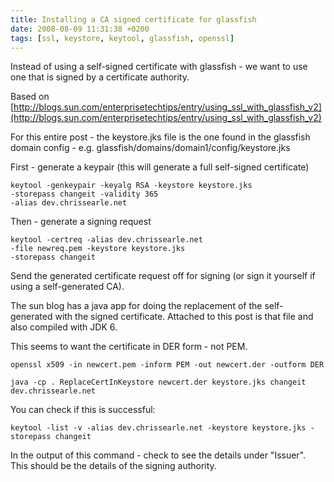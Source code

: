 ```yaml
---
title: Installing a CA signed certificate for glassfish
date: 2008-08-09 11:31:38 +0200
tags: [ssl, keystore, keytool, glassfish, openssl]
---
```


Instead of using a self-signed certificate with glassfish - we want to use one that is signed by a certificate authority.

Based on [http://blogs.sun.com/enterprisetechtips/entry/using_ssl_with_glassfish_v2](http://blogs.sun.com/enterprisetechtips/entry/using_ssl_with_glassfish_v2)

For this entire post - the keystore.jks file is the one found in the glassfish domain config - e.g. glassfish/domains/domain1/config/keystore.jks

First - generate a keypair (this will generate a full self-signed certificate)

    keytool -genkeypair -keyalg RSA -keystore keystore.jks
    -storepass changeit -validity 365
    -alias dev.chrissearle.net

Then - generate a signing request

    keytool -certreq -alias dev.chrissearle.net
    -file newreq.pem -keystore keystore.jks
    -storepass changeit

Send the generated certificate request off for signing (or sign it yourself if using a self-generated CA).

The sun blog has a java app for doing the replacement of the self-generated with the signed certificate. Attached to this post is that file and also compiled with JDK 6.

This seems to want the certificate in DER form - not PEM.

    openssl x509 -in newcert.pem -inform PEM -out newcert.der -outform DER

    java -cp . ReplaceCertInKeystore newcert.der keystore.jks changeit dev.chrissearle.net

You can check if this is successful:

    keytool -list -v -alias dev.chrissearle.net -keystore keystore.jks -storepass changeit

In the output of this command - check to see the details under "Issuer". This should be the details of the signing authority.
